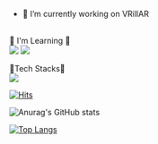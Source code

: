<!--
**joeholee/joeholee** is a ✨ _special_ ✨ repository because its `README.md` (this file) appears on your GitHub profile.

Here are some ideas to get you started:

- 🔭 I’m currently working on ...
- 🌱 I’m currently learning ...
- 👯 I’m looking to collaborate on ...
- 🤔 I’m looking for help with ...
- 💬 Ask me about ...
- 📫 How to reach me: ...
- 😄 Pronouns: ...
- ⚡ Fun fact: ...
-->

- 🔭 I’m currently working on VRillAR
<br>
🌱 I'm Learning 🌱
<br>
<img src="https://img.shields.io/badge/Unreal%20Engine-0E1128?style=flat-square&logo=Unreal%20Engine&logoColor=white"/>
<img src="https://img.shields.io/badge/C++-00599C?style=flat-square&logo=C%2B%2B&logoColor=white"/>

:muscle:Tech Stacks:muscle:
<br>
<img src="https://img.shields.io/badge/Java-007396?style=flat-square&logo=Java&logoColor=white"/>

[![Hits](https://hits.seeyoufarm.com/api/count/incr/badge.svg?url=https%3A%2F%2Fgithub.com%2Fjoeholee&count_bg=%2379C83D&title_bg=%23555555&icon=&icon_color=%23E7E7E7&title=hits&edge_flat=false)](https://hits.seeyoufarm.com)

![Anurag's GitHub stats](https://github-readme-stats.vercel.app/api?username=joeholee&show_icons=true&theme=dark)

[![Top Langs](https://github-readme-stats.vercel.app/api/top-langs/?username=joeholee&layout=compact)](https://github.com/anuraghazra/github-readme-stats)
